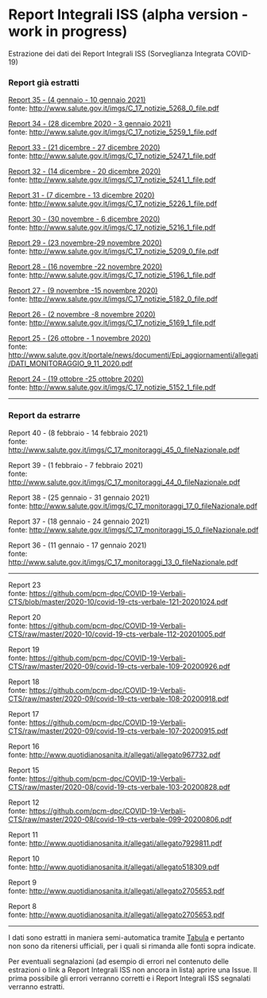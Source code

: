# Report Integrali ISS (alpha version - work in progress)

Estrazione dei dati dei Report Integrali ISS (Sorveglianza Integrata COVID-19)

### Report già estratti

[Report 35 - (4 gennaio - 10 gennaio 2021)](https://raw.githubusercontent.com/opencovid-mr/Report_Integrali_ISS/main/csv/Report35.csv)<br/>
fonte: http://www.salute.gov.it/imgs/C_17_notizie_5268_0_file.pdf

[Report 34 - (28 dicembre 2020 - 3 gennaio 2021)](https://raw.githubusercontent.com/opencovid-mr/Report_Integrali_ISS/main/csv/Report34.csv)<br/>
fonte: http://www.salute.gov.it/imgs/C_17_notizie_5259_1_file.pdf

[Report 33 - (21 dicembre - 27 dicembre 2020)](https://raw.githubusercontent.com/opencovid-mr/Report_Integrali_ISS/main/csv/Report33.csv)<br/>
fonte: http://www.salute.gov.it/imgs/C_17_notizie_5247_1_file.pdf

[Report 32 - (14 dicembre - 20 dicembre 2020)](https://raw.githubusercontent.com/opencovid-mr/Report_Integrali_ISS/main/csv/Report32.csv)<br/>
fonte: http://www.salute.gov.it/imgs/C_17_notizie_5241_1_file.pdf

[Report 31 - (7 dicembre - 13 dicembre 2020)](https://raw.githubusercontent.com/opencovid-mr/Report_Integrali_ISS/main/csv/Report31.csv)<br/>
fonte: http://www.salute.gov.it/imgs/C_17_notizie_5226_1_file.pdf

[Report 30 - (30 novembre - 6 dicembre 2020)](https://raw.githubusercontent.com/opencovid-mr/Report_Integrali_ISS/main/csv/Report30.csv)<br/>
fonte: http://www.salute.gov.it/imgs/C_17_notizie_5216_1_file.pdf

[Report 29 - (23 novembre-29 novembre 2020)](https://raw.githubusercontent.com/opencovid-mr/Report_Integrali_ISS/main/csv/Report29.csv)<br/>
fonte: http://www.salute.gov.it/imgs/C_17_notizie_5209_0_file.pdf

[Report 28 - (16 novembre -22 novembre 2020)](https://raw.githubusercontent.com/opencovid-mr/Report_Integrali_ISS/main/csv/Report28.csv)<br/>
fonte: http://www.salute.gov.it/imgs/C_17_notizie_5196_1_file.pdf

[Report 27 - (9 novembre -15 novembre 2020)](https://raw.githubusercontent.com/opencovid-mr/Report_Integrali_ISS/main/csv/Report27.csv)<br/>
fonte: http://www.salute.gov.it/imgs/C_17_notizie_5182_0_file.pdf

[Report 26 - (2 novembre -8 novembre 2020)](https://raw.githubusercontent.com/opencovid-mr/Report_Integrali_ISS/main/csv/Report26.csv)<br/>
fonte: http://www.salute.gov.it/imgs/C_17_notizie_5169_1_file.pdf

[Report 25 - (26 ottobre - 1 novembre 2020)](https://raw.githubusercontent.com/opencovid-mr/Report_Integrali_ISS/main/csv/Report25.csv)<br/>
fonte: http://www.salute.gov.it/portale/news/documenti/Epi_aggiornamenti/allegati/DATI_MONITORAGGIO_9_11_2020.pdf

[Report 24 - (19 ottobre -25 ottobre 2020)](https://raw.githubusercontent.com/opencovid-mr/Report_Integrali_ISS/main/csv/Report24.csv)<br/>
fonte: http://www.salute.gov.it/imgs/C_17_notizie_5152_1_file.pdf

---

### Report da estrarre

Report 40 - (8 febbraio - 14 febbraio 2021)<br/>
fonte: http://www.salute.gov.it/imgs/C_17_monitoraggi_45_0_fileNazionale.pdf

Report 39 - (1 febbraio - 7 febbraio 2021)<br/>
fonte: http://www.salute.gov.it/imgs/C_17_monitoraggi_44_0_fileNazionale.pdf

Report 38 - (25 gennaio - 31 gennaio 2021)<br/>
fonte: http://www.salute.gov.it/imgs/C_17_monitoraggi_17_0_fileNazionale.pdf

Report 37 - (18 gennaio - 24 gennaio 2021)<br/>
fonte: http://www.salute.gov.it/imgs/C_17_monitoraggi_15_0_fileNazionale.pdf

Report 36 - (11 gennaio - 17 gennaio 2021)<br/>
fonte: http://www.salute.gov.it/imgs/C_17_monitoraggi_13_0_fileNazionale.pdf


---

Report 23<br/>
fonte: https://github.com/pcm-dpc/COVID-19-Verbali-CTS/blob/master/2020-10/covid-19-cts-verbale-121-20201024.pdf

Report 20<br/>
fonte: https://github.com/pcm-dpc/COVID-19-Verbali-CTS/raw/master/2020-10/covid-19-cts-verbale-112-20201005.pdf

Report 19<br/>
fonte: https://github.com/pcm-dpc/COVID-19-Verbali-CTS/raw/master/2020-09/covid-19-cts-verbale-109-20200926.pdf

Report 18<br/>
fonte: https://github.com/pcm-dpc/COVID-19-Verbali-CTS/raw/master/2020-09/covid-19-cts-verbale-108-20200918.pdf

Report 17<br/>
fonte: https://github.com/pcm-dpc/COVID-19-Verbali-CTS/raw/master/2020-09/covid-19-cts-verbale-107-20200915.pdf

Report 16<br/>
fonte: http://www.quotidianosanita.it/allegati/allegato967732.pdf

Report 15<br/>
fonte: https://github.com/pcm-dpc/COVID-19-Verbali-CTS/raw/master/2020-08/covid-19-cts-verbale-103-20200828.pdf

Report 12<br/>
fonte: https://github.com/pcm-dpc/COVID-19-Verbali-CTS/raw/master/2020-08/covid-19-cts-verbale-099-20200806.pdf

Report 11<br/>
fonte: http://www.quotidianosanita.it/allegati/allegato7929811.pdf

Report 10<br/>
fonte: http://www.quotidianosanita.it/allegati/allegato518309.pdf

Report 9<br/>
fonte: http://www.quotidianosanita.it/allegati/allegato2705653.pdf

Report 8<br/>
fonte: http://www.quotidianosanita.it/allegati/allegato2705653.pdf

---

I dati sono estratti in maniera semi-automatica tramite [Tabula](https://tabula.technology/) e pertanto non sono da ritenersi ufficiali, per i quali si rimanda alle fonti sopra indicate.

Per eventuali segnalazioni (ad esempio di errori nel contenuto delle estrazioni o link a Report Integrali ISS non ancora in lista) aprire una Issue. Il prima possibile gli errori verranno corretti e i Report Integrali ISS segnalati verranno estratti.
